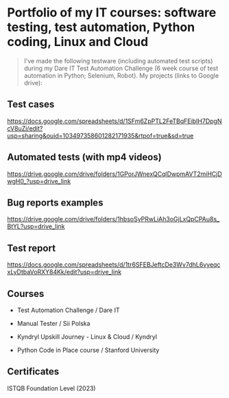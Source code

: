 
# Portfolio of my IT courses: software testing, test automation, Python coding, Linux and Cloud

> I've made the following testware (including automated test scripts) during my Dare IT Test Automation Challenge (6 week course of test automation in Python; Selenium, Robot).
> My projects (links to Google drive): 
    
## Test cases 
https://docs.google.com/spreadsheets/d/1SFm6ZpPTL2FeTBqFEibIH7DpgNcV8uZi/edit?usp=sharing&ouid=103497358601282171935&rtpof=true&sd=true

## Automated tests (with mp4 videos) 
https://drive.google.com/drive/folders/1GPorJWnexQCqlDwpmAVT2miHCjDwgH0_?usp=drive_link

## Bug reports examples 
https://drive.google.com/drive/folders/1hbsoSyPRwLiAh3oGjLxQpCPAu8s_BtYL?usp=drive_link
    
## Test report 
https://docs.google.com/spreadsheets/d/1tr6SFEBJeftcDe3Wv7dhL6vyeqcxLyDtbaVoRXY84Kk/edit?usp=drive_link

## Courses 
- Test Automation Challenge / Dare IT

- Manual Tester / Sii Polska

- Kyndryl Upskill Journey - Linux & Cloud / Kyndryl

- Python Code in Place course / Stanford University

## Certificates

ISTQB Foundation Level (2023)
